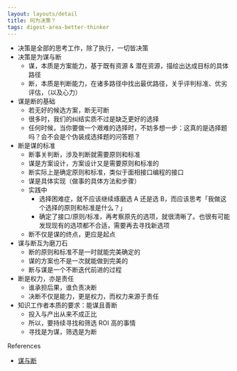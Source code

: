 ```yaml
---
layout: layouts/detail
title: 何为决策？
tags: digest-area-better-thinker
---
```

- 决策是全部的思考工作，除了执行，一切皆决策
- 决策是为谋与断
  - 谋，本质是方案能力，基于既有资源 & 潜在资源，描绘出达成目标的具体路径
  - 断，本质是判断能力，在诸多路径中找出最优路径，关乎评判标准、优劣评估，（以及心力）
- 谋是断的基础
  - 若无好的候选方案，断无可断
  - 很多时，我们的纠结实质不过是缺乏更好的选择
  - 任何时候，当你要做一个艰难的选择时，不妨多想一步：这真的是选择题吗？会不会是个伪装成选择题的问答题？
- 断是谋的标准
  - 断事关判断，涉及判断就需要原则和标准
  - 谋是方案设计，方案设计又是需要原则和标准的
  - 断实际上是确定原则和标准，类似于面相接口编程的接口
  - 谋是具体实现（做事的具体方法和步骤）
  - 实践中
    - 选择困难症，就不应该继续琢磨选 A 还是选 B，而应该思考「我做这个选择的原则和标准是什么？」
    - 确定了接口/原则/标准，再考察原先的选项，就很清晰了。也很有可能发现现有的选项都不合适，需要再去寻找新选项
  - 断不仅是谋的终点，更应是起点
- 谋与断互为磨刀石
  - 断的原则和标准不是一时就能完美确定的
  - 谋的方案也不是一次就能做到完美的
  - 断与谋是一个不断迭代前进的过程
- 断是权力，亦是责任
  - 谁承担后果，谁负责决断
  - 决断不仅是能力，更是权力，而权力来源于责任
- 知识工作者本质的要求：能谋且善断
  - 投入与产出从来不成正比
  - 所以，要持续寻找和筛选 ROI 高的事情
  - 寻找是为谋，筛选是为断

References
- <a href="https://mp.weixin.qq.com/s/hRWKVtq8XmgeLEOfm-BCDA" target="_blank">谋与断</a>